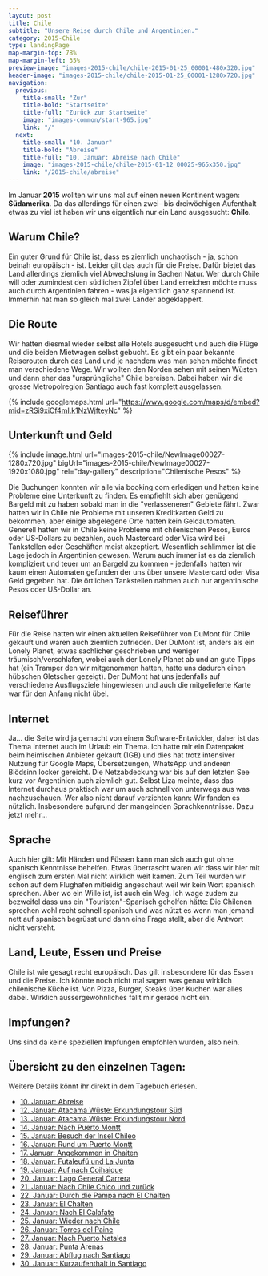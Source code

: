 ```yaml
---
layout: post
title: Chile
subtitle: "Unsere Reise durch Chile und Argentinien."
category: 2015-Chile
type: landingPage
map-margin-top: 78%
map-margin-left: 35%
preview-image: "images-2015-chile/chile-2015-01-25_00001-480x320.jpg"
header-image: "images-2015-chile/chile-2015-01-25_00001-1280x720.jpg"
navigation:
  previous:
    title-small: "Zur"
    title-bold: "Startseite"
    title-full: "Zurück zur Startseite"
    image: "images-common/start-965.jpg"
    link: "/"
  next:
    title-small: "10. Januar"
    title-bold: "Abreise"
    title-full: "10. Januar: Abreise nach Chile"
    image: "images-2015-chile/chile-2015-01-12_00025-965x350.jpg"
    link: "/2015-chile/abreise"
---
```

Im Januar __2015__ wollten wir uns mal auf einen neuen Kontinent wagen: __Südamerika__. Da das allerdings für einen zwei- bis dreiwöchigen Aufenthalt etwas zu viel ist haben wir uns eigentlich nur ein Land ausgesucht: __Chile__.

## Warum Chile?
Ein guter Grund für Chile ist, dass es ziemlich unchaotisch - ja, schon beinah europäisch - ist. Leider gilt das auch für die Preise. Dafür bietet das Land allerdings ziemlich viel Abwechslung in Sachen Natur.
Wer durch Chile will oder zumindest den südlichen Zipfel über Land erreichen möchte muss auch durch Argentinien fahren - was ja eigentlich ganz spannend ist. Immerhin hat man so gleich mal zwei Länder abgeklappert.

## Die Route
Wir hatten diesmal wieder selbst alle Hotels ausgesucht und auch die Flüge und die beiden Mietwagen selbst gebucht. Es gibt ein paar bekannte Reiserouten durch das Land und je nachdem was man sehen möchte findet man verschiedene Wege.
Wir wollten den Norden sehen mit seinen Wüsten und dann eher das "ursprüngliche" Chile bereisen. Dabei haben wir die grosse Metropolregion Santiago auch fast komplett ausgelassen.

{% include googlemaps.html url="https://www.google.com/maps/d/embed?mid=zRSi9xiCf4mI.k1NzWjfteyNc" %}

## Unterkunft und Geld

{% include image.html url="images-2015-chile/NewImage00027-1280x720.jpg" bigUrl="images-2015-chile/NewImage00027-1920x1080.jpg" rel="day-gallery" description="Chilenische Pesos" %}

Die Buchungen konnten wir alle via booking.com erledigen und hatten keine Probleme eine Unterkunft zu finden. Es empfiehlt sich aber genügend Bargeld mit zu haben sobald man in die "verlasseneren" Gebiete fährt. Zwar hatten wir in Chile nie Probleme mit unseren Kreditkarten Geld zu bekommen, aber einige abgelegene Orte hatten kein Geldautomaten. Generell hatten wir in Chile keine Probleme mit chilenischen Pesos, Euros oder US-Dollars zu bezahlen, auch Mastercard oder Visa wird bei Tankstellen oder Geschäften meist akzeptiert.
Wesentlich schlimmer ist die Lage jedoch in Argentinien gewesen. Warum auch immer ist es da ziemlich kompliziert und teuer um an Bargeld zu kommen - jedenfalls hatten wir kaum einen Automaten gefunden der uns über unsere Mastercard oder Visa Geld gegeben hat. Die örtlichen Tankstellen nahmen auch nur argentinische Pesos oder US-Dollar an.

## Reiseführer
Für die Reise hatten wir einen aktuellen Reiseführer von DuMont für Chile gekauft und waren auch ziemlich zufrieden. Der DuMont ist, anders als ein Lonely Planet, etwas sachlicher geschrieben und weniger träumisch/verschlafen, wobei auch der Lonely Planet ab und an gute Tipps hat (ein Tramper den wir mitgenommen hatten, hatte uns dadurch einen hübschen Gletscher gezeigt). Der DuMont hat uns jedenfalls auf verschiedene Ausflugsziele hingewiesen und auch die mitgelieferte Karte war für den Anfang nicht übel. 

## Internet
Ja... die Seite wird ja gemacht von einem Software-Entwickler, daher ist das Thema Internet auch im Urlaub ein Thema. Ich hatte mir ein Datenpaket beim heimischen Anbieter gekauft (1GB) und dies hat trotz intensiver Nutzung für Google Maps, Übersetzungen, WhatsApp und anderen Blödsinn locker gereicht. Die Netzabdeckung war bis auf den letzten See kurz vor Argentinien auch ziemlich gut. Selbst Liza meinte, dass das Internet durchaus praktisch war um auch schnell von unterwegs aus was nachzuschauen. Wer also nicht darauf verzichten kann: Wir fanden es nützlich. Insbesondere aufgrund der mangelnden Sprachkenntnisse. 
Dazu jetzt mehr...

## Sprache
Auch hier gilt: Mit Händen und Füssen kann man sich auch gut ohne spanisch Kenntnisse behelfen. Etwas überrascht waren wir dass wir hier mit englisch zum ersten Mal nicht wirklich weit kamen. Zum Teil wurden wir schon auf dem Flughafen mitleidig angeschaut weil wir kein Wort spanisch sprechen. Aber wo ein Wille ist, ist auch ein Weg. Ich wage zudem zu bezweifel dass uns ein "Touristen"-Spanisch geholfen hätte: Die Chilenen sprechen wohl recht schnell spanisch und was nützt es wenn man jemand nett auf spanisch begrüsst und dann eine Frage stellt, aber die Antwort nicht versteht.

## Land, Leute, Essen und Preise
Chile ist wie gesagt recht europäisch. Das gilt insbesondere für das Essen und die Preise. Ich könnte noch nicht mal sagen was genau wirklich chilenische Küche ist. Von Pizza, Burger, Steaks über Kuchen war alles dabei. Wirklich aussergewöhnliches fällt mir gerade nicht ein.

## Impfungen?
Uns sind da keine speziellen Impfungen empfohlen wurden, also nein.

## Übersicht zu den einzelnen Tagen:

Weitere Details könnt ihr direkt in dem Tagebuch erlesen.

* [10. Januar: Abreise](/2015-chile/abreise)
* [12. Januar: Atacama Wüste: Erkundungstour Süd](/2015-chile/atacama-sued)
* [13. Januar: Atacama Wüste: Erkundungstour Nord](/2015-chile/atacama-nord)
* [14. Januar: Nach Puerto Montt](/2015-chile/puerto-montt)
* [15. Januar: Besuch der Insel Chileo](/2015-chile/insel-chileo)
* [16. Januar: Rund um Puerto Montt](/2015-chile/puerto-montt-umgebung)
* [17. Januar: Angekommen in Chaiten](/2015-chile/chaiten)
* [18. Januar: Futaleufú und La Junta](/2015-chile/futaleufu-und-la-junta)
* [19. Januar: Auf nach Coihaique](/2015-chile/coihaique)
* [20. Januar: Lago General Carrera](/2015-chile/lago-general)
* [21. Januar: Nach Chile Chico und zurück](/2015-chile/chile-chico)
* [22. Januar: Durch die Pampa nach El Chalten](/2015-chile/el-chalten)
* [23. Januar: El Chalten](/2015-chile/el-chalten-gletscher)
* [24. Januar: Nach El Calafate](/2015-chile/el-calafate)
* [25. Januar: Wieder nach Chile](/2015-chile/torres-del-paine)
* [26. Januar: Torres del Paine](/2015-chile/torres-del-paine-tag)
* [27. Januar: Nach Puerto Natales](/2015-chile/puerto-natales)
* [28. Januar: Punta Arenas](/2015-chile/punta-arenas)
* [29. Januar: Abflug nach Santiago](/2015-chile/nach-santiago)
* [30. Januar: Kurzaufenthalt in Santiago](/2015-chile/santiago-und-nach-hause)
